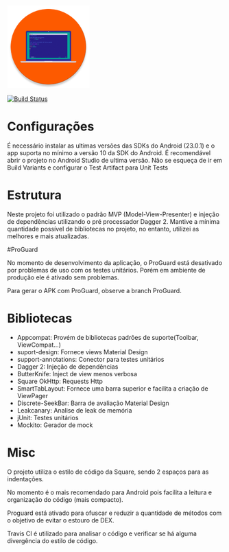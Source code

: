 ![Logo 1][1]

[![Build Status](https://api.travis-ci.org/ppamorim/xxyyzz.svg?branch=master)](https://travis-ci.org/ppamorim/xxyyzz)

# Configurações

  É necessário instalar as ultimas versões das SDKs do Android (23.0.1) e o app suporta no mínimo a versão 10 da SDK do Android. É recomendável abrir o projeto no Android Studio de ultima versão.
  Não se esqueça de ir em Build Variants e configurar o Test Artifact para Unit Tests

# Estrutura

Neste projeto foi utilizado o padrão MVP (Model-View-Presenter) e injeção de dependências utilizando o pré processador Dagger 2.
Mantive a mínima quantidade possível de bibliotecas no projeto, no entanto, utilizei as melhores e mais atualizadas.

#ProGuard

No momento de desenvolvimento da aplicação, o ProGuard está desativado por problemas de uso com os testes unitários. Porém em ambiente de produção ele é ativado sem problemas.

Para gerar o APK com ProGuard, observe a branch ProGuard.

# Bibliotecas

 - Appcompat: Provém de bibliotecas padrões de suporte(Toolbar, ViewCompat...)
 - suport-design: Fornece views Material Design
 - support-annotations: Conector para testes unitários
 - Dagger 2: Injeção de dependências
 - ButterKnife: Inject de view menos verbosa
 - Square OkHttp: Requests Http
 - SmartTabLayout: Fornece uma barra superior e facilita a criação de ViewPager
 - Discrete-SeekBar: Barra de avaliação Material Design
 - Leakcanary: Analise de leak de memória
 - jUnit: Testes unitários
 - Mockito: Gerador de mock

# Misc

O projeto utiliza o estilo de código da Square, sendo 2 espaços para as indentações.

No momento é o mais recomendado para Android pois facilita a leitura e organização do código (mais compacto).

Proguard está ativado para ofuscar e reduzir a quantidade de métodos com o objetivo de evitar o estouro de DEX.

Travis CI é utilizado para analisar o código e verificar se há alguma divergência do estilo de código.

[1]: ./art/logo.png
[0]: travis_invocation
